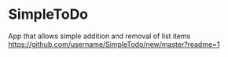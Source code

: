 # SimpleToDo
App that allows simple addition and removal of list items
https://github.com/username/SimpleTodo/new/master?readme=1
